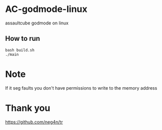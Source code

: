 # AC-godmode-linux
assaultcube godmode on linux<br>
## How to run
`bash build.sh`<br>
`./main`<br>
# Note
If it seg faults you don't have permissions to write to the memory address
# Thank you
https://github.com/neg4n/tr<br>
